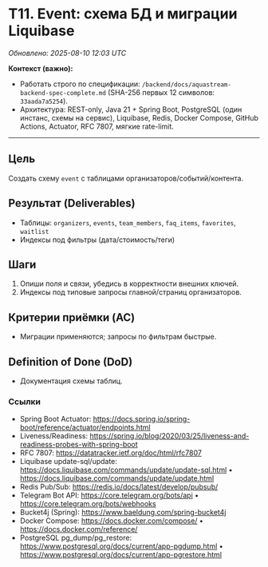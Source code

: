 # T11. Event: схема БД и миграции Liquibase

_Обновлено: 2025-08-10 12:03 UTC_

**Контекст (важно):**
- Работать строго по спецификации: `/backend/docs/aquastream-backend-spec-complete.md` (SHA-256 первых 12 символов: `33aada7a5254`). 
- Архитектура: REST-only, Java 21 + Spring Boot, PostgreSQL (один инстанс, схемы на сервис), Liquibase, Redis, Docker Compose, GitHub Actions, Actuator, RFC 7807, мягкие rate-limit.

---

## Цель
Создать схему `event` с таблицами организаторов/событий/контента.

## Результат (Deliverables)
- Таблицы: `organizers`, `events`, `team_members`, `faq_items`, `favorites`, `waitlist`
- Индексы под фильтры (дата/стоимость/теги)

## Шаги
1. Опиши поля и связи, убедись в корректности внешних ключей.
2. Индексы под типовые запросы главной/страниц организаторов.

## Критерии приёмки (AC)
- Миграции применяются; запросы по фильтрам быстрые.

## Definition of Done (DoD)
- Документация схемы таблиц.


### Ссылки
- Spring Boot Actuator: https://docs.spring.io/spring-boot/reference/actuator/endpoints.html
- Liveness/Readiness: https://spring.io/blog/2020/03/25/liveness-and-readiness-probes-with-spring-boot
- RFC 7807: https://datatracker.ietf.org/doc/html/rfc7807
- Liquibase update-sql/update: https://docs.liquibase.com/commands/update/update-sql.html • https://docs.liquibase.com/commands/update/update.html
- Redis Pub/Sub: https://redis.io/docs/latest/develop/pubsub/
- Telegram Bot API: https://core.telegram.org/bots/api • https://core.telegram.org/bots/webhooks
- Bucket4j (Spring): https://www.baeldung.com/spring-bucket4j
- Docker Compose: https://docs.docker.com/compose/ • https://docs.docker.com/reference/
- PostgreSQL pg_dump/pg_restore: https://www.postgresql.org/docs/current/app-pgdump.html • https://www.postgresql.org/docs/current/app-pgrestore.html
